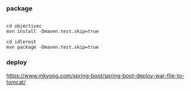

### package

```shell

cd objectivec
mvn install -Dmaven.test.skip=true

cd idlerest
mvn package -Dmaven.test.skip=true

```


### deploy

https://www.mkyong.com/spring-boot/spring-boot-deploy-war-file-to-tomcat/
